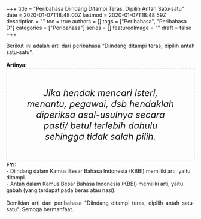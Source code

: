 +++
title = "Peribahasa Diindang Ditampi Teras, Dipilih Antah Satu-satu"
date = 2020-01-07T18:48:00Z
lastmod = 2020-01-07T18:48:59Z
description = ""
toc = true
authors = []
tags = ["Peribahasa", "Peribahasa D"]
categories = ["Peribahasa"]
series = []
featuredImage = ""
draft = false
+++

<div dir="ltr" style="text-align: left;" trbidi="on"><div style="text-align: justify;">Berikut ini adalah arti dari peribahasa “Diindang ditampi teras, dipilih antah satu-satu”.</div><br /><div style="text-align: justify;"><b>Artinya:</b></div><div style="border: 2px dashed #ddd; font-size: 24px; height: auto; margin: 0 auto; padding: 50px; text-align: center; width: auto;"><i>Jika hendak mencari isteri, menantu, pegawai, dsb hendaklah diperiksa asal-usulnya secara pasti/ betul terlebih dahulu sehingga tidak salah pilih.</i></div><b>FYI:</b><br />- Diindang dalam Kamus Besar Bahasa Indonesia (KBBI) memiliki arti, yaitu ditampi.<br />- Antah dalam Kamus Besar Bahasa Indonesia (KBBI) memiliki arti, yaitu gabah (yang terdapat pada beras atau nasi).<br /><br /><div style="text-align: justify;">Demikian arti dari peribahasa "Diindang ditampi teras, dipilih antah satu-satu". Semoga bermanfaat.</div></div>
